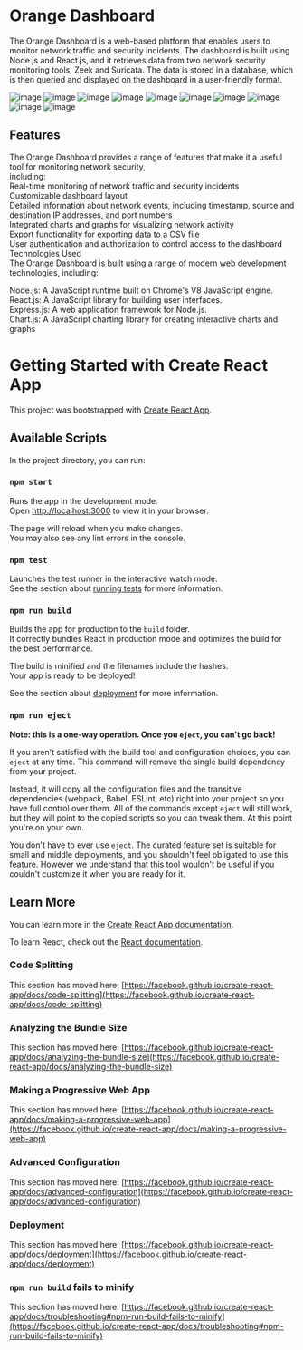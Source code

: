 


# Orange Dashboard

The Orange Dashboard is a web-based platform that enables users to monitor network traffic and security incidents. The dashboard is built using Node.js and React.js, and it retrieves data from two network security monitoring tools, Zeek and Suricata. The data is stored in a database, which is then queried and displayed on the dashboard in a user-friendly format.
<br>

![image](https://user-images.githubusercontent.com/58034394/228033908-e1e2ec5e-2689-4de1-9689-c1d5e9b66c0d.png)
![image](https://user-images.githubusercontent.com/58034394/228033972-5866f617-53b3-439e-b138-4d7af6abab33.png)
![image](https://user-images.githubusercontent.com/58034394/228034110-53344c74-38aa-43d8-8bea-5a4513e851a1.png)
![image](https://user-images.githubusercontent.com/58034394/228034158-cc9ec9d1-4477-4994-a1a7-80f6d51cdb82.png)
![image](https://user-images.githubusercontent.com/58034394/228034228-e0279971-f066-4b39-9ffe-afc43f61d6a9.png)
![image](https://user-images.githubusercontent.com/58034394/228034290-7e4eae21-fb63-447a-87f0-e067cda671ed.png)
![image](https://user-images.githubusercontent.com/58034394/228034450-988dbac6-df73-4309-8d10-a2a260e34f3a.png)
![image](https://user-images.githubusercontent.com/58034394/228034492-0e9df523-cff3-404c-8e15-f9830e2a634c.png)
![image](https://user-images.githubusercontent.com/58034394/228036192-454595a7-b44f-47d1-9d61-d8989c79dc5f.png)
![image](https://user-images.githubusercontent.com/58034394/228036444-7cc585d8-5708-44cb-84ad-afbe137548c3.png)

## Features <br>
The Orange Dashboard provides a range of features that make it a useful tool for monitoring network security, 
<br>
including:<br>
Real-time monitoring of network traffic and security incidents<br>
Customizable dashboard layout<br>
Detailed information about network events, including timestamp, source and destination IP addresses, and port numbers<br>
Integrated charts and graphs for visualizing network activity<br>
Export functionality for exporting data to a CSV file<br>
User authentication and authorization to control access to the dashboard<br>
Technologies Used<br>
The Orange Dashboard is built using a range of modern web development technologies, including:<br>

Node.js: A JavaScript runtime built on Chrome's V8 JavaScript engine.<br>
React.js: A JavaScript library for building user interfaces.<br>
Express.js: A web application framework for Node.js.<br>
Chart.js: A JavaScript charting library for creating interactive charts and graphs<br>

# Getting Started with Create React App

This project was bootstrapped with [Create React App](https://github.com/facebook/create-react-app).

## Available Scripts

In the project directory, you can run:

### `npm start`

Runs the app in the development mode.\
Open [http://localhost:3000](http://localhost:3000) to view it in your browser.

The page will reload when you make changes.\
You may also see any lint errors in the console.

### `npm test`

Launches the test runner in the interactive watch mode.\
See the section about [running tests](https://facebook.github.io/create-react-app/docs/running-tests) for more information.

### `npm run build`

Builds the app for production to the `build` folder.\
It correctly bundles React in production mode and optimizes the build for the best performance.

The build is minified and the filenames include the hashes.\
Your app is ready to be deployed!

See the section about [deployment](https://facebook.github.io/create-react-app/docs/deployment) for more information.

### `npm run eject`

**Note: this is a one-way operation. Once you `eject`, you can't go back!**

If you aren't satisfied with the build tool and configuration choices, you can `eject` at any time. This command will remove the single build dependency from your project.

Instead, it will copy all the configuration files and the transitive dependencies (webpack, Babel, ESLint, etc) right into your project so you have full control over them. All of the commands except `eject` will still work, but they will point to the copied scripts so you can tweak them. At this point you're on your own.

You don't have to ever use `eject`. The curated feature set is suitable for small and middle deployments, and you shouldn't feel obligated to use this feature. However we understand that this tool wouldn't be useful if you couldn't customize it when you are ready for it.

## Learn More

You can learn more in the [Create React App documentation](https://facebook.github.io/create-react-app/docs/getting-started).

To learn React, check out the [React documentation](https://reactjs.org/).

### Code Splitting

This section has moved here: [https://facebook.github.io/create-react-app/docs/code-splitting](https://facebook.github.io/create-react-app/docs/code-splitting)

### Analyzing the Bundle Size

This section has moved here: [https://facebook.github.io/create-react-app/docs/analyzing-the-bundle-size](https://facebook.github.io/create-react-app/docs/analyzing-the-bundle-size)

### Making a Progressive Web App

This section has moved here: [https://facebook.github.io/create-react-app/docs/making-a-progressive-web-app](https://facebook.github.io/create-react-app/docs/making-a-progressive-web-app)

### Advanced Configuration

This section has moved here: [https://facebook.github.io/create-react-app/docs/advanced-configuration](https://facebook.github.io/create-react-app/docs/advanced-configuration)

### Deployment

This section has moved here: [https://facebook.github.io/create-react-app/docs/deployment](https://facebook.github.io/create-react-app/docs/deployment)

### `npm run build` fails to minify

This section has moved here: [https://facebook.github.io/create-react-app/docs/troubleshooting#npm-run-build-fails-to-minify](https://facebook.github.io/create-react-app/docs/troubleshooting#npm-run-build-fails-to-minify)
